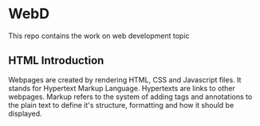# WebD
This repo contains the work on web development topic

## HTML Introduction
Webpages are created by rendering HTML, CSS and Javascript files. It stands for Hypertext Markup Language. Hypertexts are links to other webpages. Markup refers to the system of adding tags and annotations to the plain text to define it's structure, formatting and how it should be displayed. 

